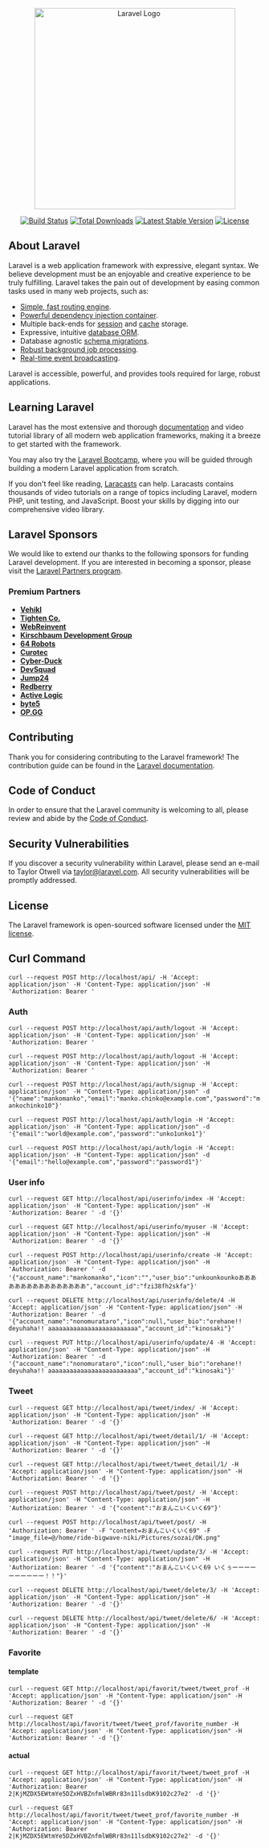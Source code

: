 <p align="center"><a href="https://laravel.com" target="_blank"><img src="https://raw.githubusercontent.com/laravel/art/master/logo-lockup/5%20SVG/2%20CMYK/1%20Full%20Color/laravel-logolockup-cmyk-red.svg" width="400" alt="Laravel Logo"></a></p>

<p align="center">
<a href="https://github.com/laravel/framework/actions"><img src="https://github.com/laravel/framework/workflows/tests/badge.svg" alt="Build Status"></a>
<a href="https://packagist.org/packages/laravel/framework"><img src="https://img.shields.io/packagist/dt/laravel/framework" alt="Total Downloads"></a>
<a href="https://packagist.org/packages/laravel/framework"><img src="https://img.shields.io/packagist/v/laravel/framework" alt="Latest Stable Version"></a>
<a href="https://packagist.org/packages/laravel/framework"><img src="https://img.shields.io/packagist/l/laravel/framework" alt="License"></a>
</p>

## About Laravel

Laravel is a web application framework with expressive, elegant syntax. We believe development must be an enjoyable and creative experience to be truly fulfilling. Laravel takes the pain out of development by easing common tasks used in many web projects, such as:

- [Simple, fast routing engine](https://laravel.com/docs/routing).
- [Powerful dependency injection container](https://laravel.com/docs/container).
- Multiple back-ends for [session](https://laravel.com/docs/session) and [cache](https://laravel.com/docs/cache) storage.
- Expressive, intuitive [database ORM](https://laravel.com/docs/eloquent).
- Database agnostic [schema migrations](https://laravel.com/docs/migrations).
- [Robust background job processing](https://laravel.com/docs/queues).
- [Real-time event broadcasting](https://laravel.com/docs/broadcasting).

Laravel is accessible, powerful, and provides tools required for large, robust applications.

## Learning Laravel

Laravel has the most extensive and thorough [documentation](https://laravel.com/docs) and video tutorial library of all modern web application frameworks, making it a breeze to get started with the framework.

You may also try the [Laravel Bootcamp](https://bootcamp.laravel.com), where you will be guided through building a modern Laravel application from scratch.

If you don't feel like reading, [Laracasts](https://laracasts.com) can help. Laracasts contains thousands of video tutorials on a range of topics including Laravel, modern PHP, unit testing, and JavaScript. Boost your skills by digging into our comprehensive video library.

## Laravel Sponsors

We would like to extend our thanks to the following sponsors for funding Laravel development. If you are interested in becoming a sponsor, please visit the [Laravel Partners program](https://partners.laravel.com).

### Premium Partners

- **[Vehikl](https://vehikl.com/)**
- **[Tighten Co.](https://tighten.co)**
- **[WebReinvent](https://webreinvent.com/)**
- **[Kirschbaum Development Group](https://kirschbaumdevelopment.com)**
- **[64 Robots](https://64robots.com)**
- **[Curotec](https://www.curotec.com/services/technologies/laravel/)**
- **[Cyber-Duck](https://cyber-duck.co.uk)**
- **[DevSquad](https://devsquad.com/hire-laravel-developers)**
- **[Jump24](https://jump24.co.uk)**
- **[Redberry](https://redberry.international/laravel/)**
- **[Active Logic](https://activelogic.com)**
- **[byte5](https://byte5.de)**
- **[OP.GG](https://op.gg)**

## Contributing

Thank you for considering contributing to the Laravel framework! The contribution guide can be found in the [Laravel documentation](https://laravel.com/docs/contributions).

## Code of Conduct

In order to ensure that the Laravel community is welcoming to all, please review and abide by the [Code of Conduct](https://laravel.com/docs/contributions#code-of-conduct).

## Security Vulnerabilities

If you discover a security vulnerability within Laravel, please send an e-mail to Taylor Otwell via [taylor@laravel.com](mailto:taylor@laravel.com). All security vulnerabilities will be promptly addressed.

## License

The Laravel framework is open-sourced software licensed under the [MIT license](https://opensource.org/licenses/MIT).

## Curl Command

`curl --request POST http://localhost/api/ -H 'Accept: application/json' -H 'Content-Type: application/json' -H 'Authorization: Bearer '`

### Auth

`curl --request POST http://localhost/api/auth/logout -H 'Accept: application/json' -H 'Content-Type: application/json' -H 'Authorization: Bearer '`

`curl --request POST http://localhost/api/auth/logout -H 'Accept: application/json' -H 'Content-Type: application/json' -H 'Authorization: Bearer '`

`curl --request POST http://localhost/api/auth/signup -H 'Accept: application/json' -H "Content-Type: application/json" -d '{"name":"mankomanko","email":"manko.chinko@example.com","password":"mankochinko10"}'`

`curl --request POST http://localhost/api/auth/login -H 'Accept: application/json' -H "Content-Type: application/json" -d '{"email":"world@example.com","password":"unko1unko1"}'`

`curl --request POST http://localhost/api/auth/login -H 'Accept: application/json' -H "Content-Type: application/json" -d '{"email":"hello@example.com","password":"password1"}'`

### User info

`curl --request GET http://localhost/api/userinfo/index -H 'Accept: application/json' -H "Content-Type: application/json" -H 'Authorization: Bearer ' -d '{}'`

`curl --request GET http://localhost/api/userinfo/myuser -H 'Accept: application/json' -H "Content-Type: application/json" -H 'Authorization: Bearer ' -d '{}'`

`curl --request POST http://localhost/api/userinfo/create -H 'Accept: application/json' -H "Content-Type: application/json" -H 'Authorization: Bearer ' -d '{"account_name":"mankomanko","icon":"","user_bio":"unkounkounkoああああああああああああああああ","account_id":"fzi38fh2skfa"}'`

`curl --request DELETE http://localhost/api/userinfo/delete/4 -H 'Accept: application/json' -H "Content-Type: application/json" -H 'Authorization: Bearer ' -d '{"account_name":"nonomurataro","icon":null,"user_bio":"orehane!! deyuhaha!! aaaaaaaaaaaaaaaaaaaaaaaaa","account_id":"kinosaki"}'`

`curl --request PUT http://localhost/api/userinfo/update/4 -H 'Accept: application/json' -H "Content-Type: application/json" -H 'Authorization: Bearer ' -d '{"account_name":"nonomurataro","icon":null,"user_bio":"orehane!! deyuhaha!! aaaaaaaaaaaaaaaaaaaaaaaaa","account_id":"kinosaki"}'`

### Tweet

`curl --request GET http://localhost/api/tweet/index/ -H 'Accept: application/json' -H "Content-Type: application/json" -H 'Authorization: Bearer ' -d '{}'`

`curl --request GET http://localhost/api/tweet/detail/1/ -H 'Accept: application/json' -H "Content-Type: application/json" -H 'Authorization: Bearer ' -d '{}'`

`curl --request GET http://localhost/api/tweet/tweet_detail/1/ -H 'Accept: application/json' -H "Content-Type: application/json" -H 'Authorization: Bearer ' -d '{}'`


`curl --request POST http://localhost/api/tweet/post/ -H 'Accept: application/json' -H "Content-Type: application/json" -H 'Authorization: Bearer ' -d '{"content":"おまんこいくいく69"}'`

`curl --request POST http://localhost/api/tweet/post/ -H 'Authorization: Bearer ' -F "content=おまんこいくいく69" -F "image_file=@/home/ride-bigwave-niki/Pictures/sozai/OK.png"`

`curl --request PUT http://localhost/api/tweet/update/3/ -H 'Accept: application/json' -H "Content-Type: application/json" -H 'Authorization: Bearer ' -d '{"content":"おまんこいくいく69 いくぅーーーーーーーーーー！！"}'`

`curl --request DELETE http://localhost/api/tweet/delete/3/ -H 'Accept: application/json' -H "Content-Type: application/json" -H 'Authorization: Bearer ' -d '{}'`

`curl --request DELETE http://localhost/api/tweet/delete/6/ -H 'Accept: application/json' -H "Content-Type: application/json" -H 'Authorization: Bearer ' -d '{}'`

### Favorite

#### template

`curl --request GET http://localhost/api/favorit/tweet/tweet_prof -H 'Accept: application/json' -H "Content-Type: application/json" -H 'Authorization: Bearer ' -d '{}'`

`curl --request GET http://localhost/api/favorit/tweet/tweet_prof/favorite_number -H 'Accept: application/json' -H "Content-Type: application/json" -H 'Authorization: Bearer ' -d '{}'`


#### actual

`curl --request GET http://localhost/api/favorit/tweet/tweet_prof -H 'Accept: application/json' -H "Content-Type: application/json" -H 'Authorization: Bearer 2|KjMZDX5EWtmYe5DZxHVBZnfmlWBRr83n11lsdbK9102c27e2' -d '{}'`

`curl --request GET http://localhost/api/favorit/tweet/tweet_prof/favorite_number -H 'Accept: application/json' -H "Content-Type: application/json" -H 'Authorization: Bearer 2|KjMZDX5EWtmYe5DZxHVBZnfmlWBRr83n11lsdbK9102c27e2' -d '{}'`
